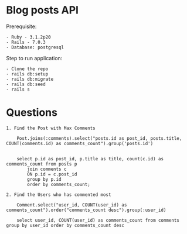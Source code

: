 # Blog posts API

Prerequisite:

    - Ruby - 3.1.2p20
    - Rails - 7.0.3
    - Database: postgresql

Step to run application:

    - Clone the repo
    - rails db:setup
    - rails db:migrate
    - rails db:seed
    - rails s

# Questions

    1. Find the Post with Max Comments
    
        Post.joins(:comments).select("posts.id as post_id, posts.title, COUNT(comments.id) as comments_count").group('posts.id')


        select p.id as post_id, p.title as title, count(c.id) as comments_count from posts p
            join comments c
            ON p.id = c.post_id
            group by p.id
            order by comments_count;
            
    2. Find the Users who has commented most
    
        Comment.select("user_id, COUNT(user_id) as comments_count").order("comments_count desc").group(:user_id)	

        select user_id, COUNT(user_id) as comments_count from comments group by user_id order by comments_count desc
        
        
